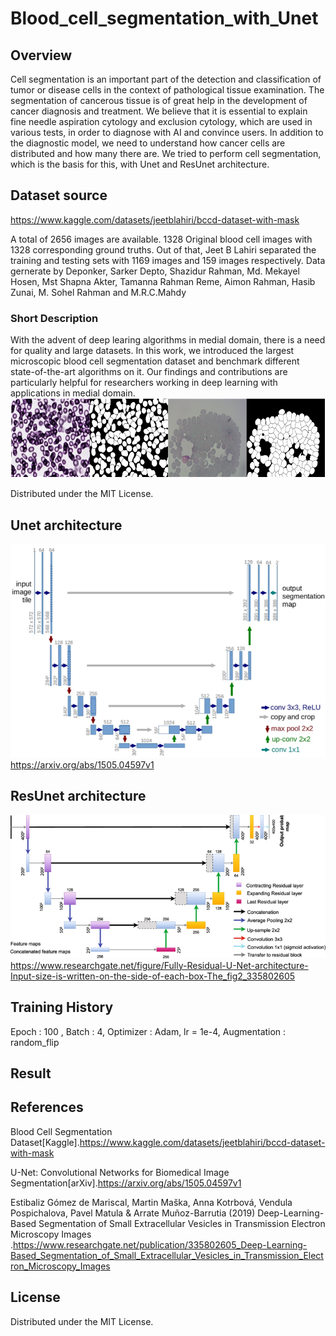 # Blood_cell_segmentation_with_Unet

## Overview
Cell segmentation is an important part of the detection and classification of tumor or disease cells in the context of pathological tissue examination. The segmentation of cancerous tissue is of great help in the development of cancer diagnosis and treatment. We believe that it is essential to explain fine needle aspiration cytology and exclusion cytology, which are used in various tests, in order to diagnose with AI and convince users. In addition to the diagnostic model, we need to understand how cancer cells are distributed and how many there are. We tried to perform cell segmentation, which is the basis for this, with Unet and ResUnet architecture.

## Dataset source
https://www.kaggle.com/datasets/jeetblahiri/bccd-dataset-with-mask

A total of 2656 images are available. 1328 Original blood cell images with 1328 corresponding ground truths. Out of that, Jeet B Lahiri separated the training and testing sets with 1169 images and 159 images respectively.
Data gernerate by Deponker, Sarker Depto, Shazidur Rahman, Md. Mekayel Hosen, Mst Shapna Akter, Tamanna Rahman Reme, Aimon Rahman, Hasib Zunai, M. Sohel Rahman and M.R.C.Mahdy

### Short Description
With the advent of deep learing algorithms in medial domain, there is a need for quality and large datasets. In this work, we introduced the largest microscopic blood cell segmentation dataset and benchmark different state-of-the-art algorithms on it. Our findings and contributions are particularly helpful for researchers working in deep learning with applications in medial domain.
![ex_screenshot](./img/Dataset_img.png)

Distributed under the MIT License.

## Unet architecture
![ex_screenshot](img/Unet.png)
https://arxiv.org/abs/1505.04597v1

## ResUnet architecture
![ex_screenshot](img/Res_Unet.png)
https://www.researchgate.net/figure/Fully-Residual-U-Net-architecture-Input-size-is-written-on-the-side-of-each-box-The_fig2_335802605

## Training History
Epoch : 100 , Batch : 4, Optimizer : Adam, lr = 1e-4, Augmentation : random_flip

## Result



## References
Blood Cell Segmentation Dataset[Kaggle].https://www.kaggle.com/datasets/jeetblahiri/bccd-dataset-with-mask


U-Net: Convolutional Networks for Biomedical Image Segmentation[arXiv].https://arxiv.org/abs/1505.04597v1


Estibaliz Gómez de Mariscal, Martin Maška, Anna Kotrbová, Vendula Pospichalova, Pavel Matula & Arrate Muñoz-Barrutia (2019) Deep-Learning-Based Segmentation of Small Extracellular Vesicles in Transmission Electron Microscopy Images .https://www.researchgate.net/publication/335802605_Deep-Learning-Based_Segmentation_of_Small_Extracellular_Vesicles_in_Transmission_Electron_Microscopy_Images


## License
Distributed under the MIT License.



